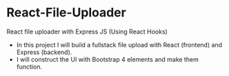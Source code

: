 # React-File-Uploader
React file uploader with Express JS (Using React Hooks) 

- In this project I will build a fullstack file upload with React (frontend) and Express (backend).
- I will construct the UI with Bootstrap 4 elements and make them function.
